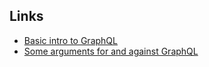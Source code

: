 ## Links
- [Basic intro to GraphQL](https://www.programmableweb.com/api-university/guide-to-graphql-understanding-building-and-using-graphql-apis)
- [Some arguments for and against GraphQL](https://xuorig.medium.com/graphql-is-a-trap-e83ca380aa8f)
